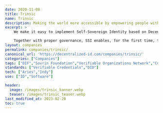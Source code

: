 ```yaml
---
date: 2020-11-08
title: Trinsic
name: Trinsic
description: Making the world more accessible by empowering people with a digital identity that’s as legitimate as their real-world identity.
excerpt: >
    We make it easy to implement Self-Sovereign Identity based on Decentralized Identifiers (DIDs) and Verifiable Credentials (VCs), a new digital identity standard. Our software is based on the open-source Hyperledger Aries project, to which we are a primary contributor.

    Together with proper governance, SSI enables, for the first time, the Trust over IP (ToIP) stack. Once trust can effectively be conveyed over IP, a tremendous number of opportunities arise in every industry vertical imaginable. We build the tools to help you capitalize on this opportunity.
layout: companies
permalink: companies/trinsic/
canonical_url: 'https://decentralized-id.com/companies/trinsic/'
categories: ["Companies"]
tags: ["DIF","Sovrin Foundation","Verifiable Organizations Network","Covid Credentials","Trust over IP","Hyperledger Foundation","Verifiable Credentials","W3C"]
standards: ["Verifiable Credentials","DID"]
tech: ["Aries","Indy"]
use: ["ID","Software"]

header:
  image: /images/trinsic_banner.webp
  teaser: /images/trinsic_teaser.webp
last_modified_at: 2023-02-20
toc: true
---
```

